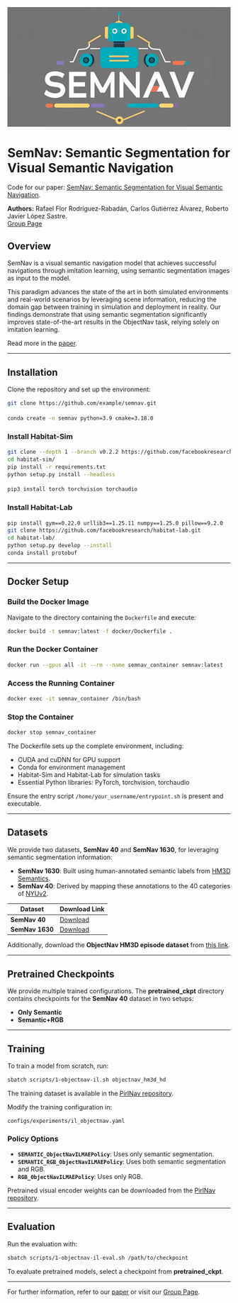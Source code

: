 ![](imgs/SemNavimg.png)
# SemNav: Semantic Segmentation for Visual Semantic Navigation

Code for our paper: [SemNav: Semantic Segmentation for Visual Semantic Navigation]().

**Authors:** Rafael Flor Rodríguez-Rabadán, Carlos Gutiérrez Álvarez, Roberto Javier López Sastre.  
[Group Page](https://gram.web.uah.es/)

## Overview

SemNav is a visual semantic navigation model that achieves successful navigations through imitation learning, using semantic segmentation images as input to the model.

This paradigm advances the state of the art in both simulated environments and real-world scenarios by leveraging scene information, reducing the domain gap between training in simulation and deployment in reality. Our findings demonstrate that using semantic segmentation significantly improves state-of-the-art results in the ObjectNav task, relying solely on imitation learning.

Read more in the [paper](#).

---

## Installation

Clone the repository and set up the environment:

```bash
git clone https://github.com/example/semnav.git

conda create -n semnav python=3.9 cmake=3.18.0
```

### Install Habitat-Sim

```bash
git clone --depth 1 --branch v0.2.2 https://github.com/facebookresearch/habitat-sim.git
cd habitat-sim/
pip install -r requirements.txt
python setup.py install --headless

pip3 install torch torchvision torchaudio
```

### Install Habitat-Lab

```bash
pip install gym==0.22.0 urllib3==1.25.11 numpy==1.25.0 pillow==9.2.0
git clone https://github.com/facebookresearch/habitat-lab.git
cd habitat-lab/
python setup.py develop --install
conda install protobuf  
```

---

## Docker Setup

### Build the Docker Image

Navigate to the directory containing the `Dockerfile` and execute:

```bash
docker build -t semnav:latest -f docker/Dockerfile .
```

### Run the Docker Container

```bash
docker run --gpus all -it --rm --name semnav_container semnav:latest
```

### Access the Running Container

```bash
docker exec -it semnav_container /bin/bash
```

### Stop the Container

```bash
docker stop semnav_container
```

The Dockerfile sets up the complete environment, including:
- CUDA and cuDNN for GPU support
- Conda for environment management
- Habitat-Sim and Habitat-Lab for simulation tasks
- Essential Python libraries: PyTorch, torchvision, torchaudio

Ensure the entry script `/home/your_username/entrypoint.sh` is present and executable.

---

## Datasets

We provide two datasets, **SemNav 40** and **SemNav 1630**, for leveraging semantic segmentation information:

- **SemNav 1630**: Built using human-annotated semantic labels from [HM3D Semantics](https://github.com/facebookresearch/habitat-lab/tree/main/habitat/data/datasets/hm3d_semantics).
- **SemNav 40**: Derived by mapping these annotations to the 40 categories of [NYUv2](https://cs.nyu.edu/~silberman/datasets/nyu_depth_v2.html).

| Dataset      | Download Link |
|-------------|--------------|
| **SemNav 40**  | [Download](#) |
| **SemNav 1630** | [Download](#) |


Additionally, download the **ObjectNav HM3D episode dataset** from [this link](https://github.com/facebookresearch/habitat-lab/blob/main/DATASETS.md#task-datasets).

---

## Pretrained Checkpoints

We provide multiple trained configurations. The **pretrained_ckpt** directory contains checkpoints for the **SemNav 40** dataset in two setups:
- **Only Semantic**
- **Semantic+RGB**

---

## Training

To train a model from scratch, run:

```bash
sbatch scripts/1-objectnav-il.sh objectnav_hm3d_hd
```

The training dataset is available in the [PirlNav repository](https://github.com/Ram81/pirlnav?tab=readme-ov-file).

Modify the training configuration in:
```
configs/experiments/il_objectnav.yaml
```

### Policy Options

- **`SEMANTIC_ObjectNavILMAEPolicy`**: Uses only semantic segmentation.
- **`SEMANTIC_RGB_ObjectNavILMAEPolicy`**: Uses both semantic segmentation and RGB.
- **`RGB_ObjectNavILMAEPolicy`**: Uses only RGB.

Pretrained visual encoder weights can be downloaded from the [PirlNav repository](https://github.com/Ram81/pirlnav?tab=readme-ov-file).

---

## Evaluation

Run the evaluation with:

```bash
sbatch scripts/1-objectnav-il-eval.sh /path/to/checkpoint
```

To evaluate pretrained models, select a checkpoint from **pretrained_ckpt**.

---

For further information, refer to our [paper](#) or visit our [Group Page](https://gram.web.uah.es/).

